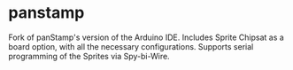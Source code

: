 # panstamp
Fork of panStamp's version of the Arduino IDE. Includes Sprite Chipsat as a board option, with all the necessary configurations. Supports serial programming of the Sprites via Spy-bi-Wire.
